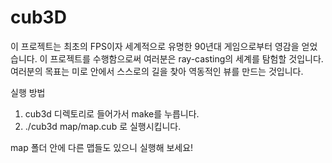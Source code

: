 # cub3D
이 프로젝트는 최초의 FPS이자 세계적으로 유명한 90년대 게임으로부터 영감을 얻었습니다. 이 프로젝트를 수행함으로써 여러분은 ray-casting의 세계를 탐험할 것입니다. 여러분의 목표는 미로 안에서 스스로의 길을 찾아 역동적인 뷰를 만드는 것입니다.

실행 방법
1. cub3d 디렉토리로 들어가서 make를 누릅니다.
2. ./cub3d map/map.cub 로 실행시킵니다.

map 폴더 안에 다른 맵들도 있으니 실행해 보세요!
